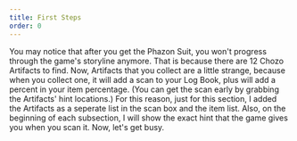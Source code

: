 ```yaml
---
title: First Steps
order: 0
---
```




You may notice that after you get the Phazon Suit, you won't progress through
the game's storyline anymore. That is because there are 12 Chozo Artifacts to
find. Now, Artifacts that you collect are a little strange, because when you
collect one, it will add a scan to your Log Book, plus will add a percent in
your item percentage. (You can get the scan early by grabbing the Artifacts'
hint locations.) For this reason, just for this section, I added the Artifacts
as a seperate list in the scan box and the item list. Also, on the beginning of
each subsection, I will show the exact hint that the game gives you when you
scan it. Now, let's get busy.


